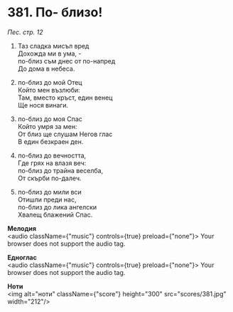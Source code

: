 # 381. По- близо!  

*Пес. стр. 12*  

1. Таз сладка мисъл вред  
Дохожда ми в ума, -  
по-близ съм днес от по-напред  
До дома в небеса.  

2. по-близ до мой Отец  
Който мен възлюби:  
Там, вместо кръст, един венец  
Ще нося винаги.  

3. по-близ до моя Спас  
Който умря за мен:  
От близ ще слушам Негов глас  
В един безкраен ден.  

4. по-близ до вечността,  
Где грях на влазя веч:  
по-близ до трайна веселба,  
От скърби по-далеч.  

5. по-близ до мили вси  
Отишли преди нас,  
по-близ до лика ангелски  
Хвалещ блажений Спас.  

__Мелодия__  
<audio className={"music"} controls={true} preload={"none"}><source src="mp3/381.mp3" type="audio/mpeg"/>
Your browser does not support the audio tag.
</audio>  

__Едноглас__  
<audio className={"music"} controls={true} preload={"none"}><source src="transp/381.mp3" type="audio/mpeg"/>
Your browser does not support the audio tag.
</audio>  

__Ноти__  
<img alt="ноти" className={"score"} height="300" src="scores/381.jpg" width="212"/>
